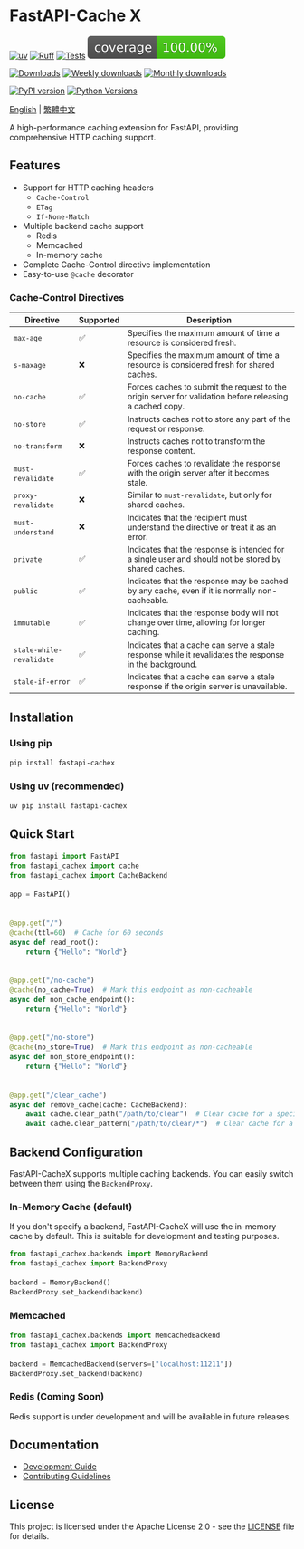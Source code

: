 # FastAPI-Cache X

[![uv](https://img.shields.io/endpoint?url=https://raw.githubusercontent.com/astral-sh/uv/main/assets/badge/v0.json)](https://github.com/astral-sh/uv)
[![Ruff](https://img.shields.io/endpoint?url=https://raw.githubusercontent.com/astral-sh/ruff/main/assets/badge/v2.json)](https://github.com/astral-sh/ruff)
[![Tests](https://github.com/allen0099/FastAPI-CacheX/actions/workflows/test.yml/badge.svg)](https://github.com/allen0099/FastAPI-CacheX/actions/workflows/test.yml)
[![Coverage Status](https://raw.githubusercontent.com/allen0099/FastAPI-CacheX/coverage-badge/coverage.svg)](https://github.com/allen0099/FastAPI-CacheX/actions/workflows/coverage.yml)

[![Downloads](https://static.pepy.tech/badge/fastapi-cachex)](https://pepy.tech/project/fastapi-cachex)
[![Weekly downloads](https://static.pepy.tech/badge/fastapi-cachex/week)](https://pepy.tech/project/fastapi-cachex)
[![Monthly downloads](https://static.pepy.tech/badge/fastapi-cachex/month)](https://pepy.tech/project/fastapi-cachex)

[![PyPI version](https://img.shields.io/pypi/v/fastapi-cachex.svg?logo=pypi&logoColor=gold&label=PyPI)](https://pypi.org/project/fastapi-cachex)
[![Python Versions](https://img.shields.io/pypi/pyversions/fastapi-cachex.svg?logo=python&label=Python&logoColor=gold)](https://pypi.org/project/fastapi-cachex/)

[English](README.md) | [繁體中文](docs/README.zh-TW.md)

A high-performance caching extension for FastAPI, providing comprehensive HTTP caching support.

## Features

- Support for HTTP caching headers
    - `Cache-Control`
    - `ETag`
    - `If-None-Match`
- Multiple backend cache support
    - Redis
    - Memcached
    - In-memory cache
- Complete Cache-Control directive implementation
- Easy-to-use `@cache` decorator

### Cache-Control Directives

| Directive                | Supported          | Description                                                                                             |
|--------------------------|--------------------|---------------------------------------------------------------------------------------------------------|
| `max-age`                | :white_check_mark: | Specifies the maximum amount of time a resource is considered fresh.                                    |
| `s-maxage`               | :x:                | Specifies the maximum amount of time a resource is considered fresh for shared caches.                  |
| `no-cache`               | :white_check_mark: | Forces caches to submit the request to the origin server for validation before releasing a cached copy. |
| `no-store`               | :white_check_mark: | Instructs caches not to store any part of the request or response.                                      |
| `no-transform`           | :x:                | Instructs caches not to transform the response content.                                                 |
| `must-revalidate`        | :white_check_mark: | Forces caches to revalidate the response with the origin server after it becomes stale.                 |
| `proxy-revalidate`       | :x:                | Similar to `must-revalidate`, but only for shared caches.                                               |
| `must-understand`        | :x:                | Indicates that the recipient must understand the directive or treat it as an error.                     |
| `private`                | :white_check_mark: | Indicates that the response is intended for a single user and should not be stored by shared caches.    |
| `public`                 | :white_check_mark: | Indicates that the response may be cached by any cache, even if it is normally non-cacheable.           |
| `immutable`              | :white_check_mark: | Indicates that the response body will not change over time, allowing for longer caching.                |
| `stale-while-revalidate` | :white_check_mark: | Indicates that a cache can serve a stale response while it revalidates the response in the background.  |
| `stale-if-error`         | :white_check_mark: | Indicates that a cache can serve a stale response if the origin server is unavailable.                  |

## Installation

### Using pip

```bash
pip install fastapi-cachex
```

### Using uv (recommended)

```bash
uv pip install fastapi-cachex
```

## Quick Start

```python
from fastapi import FastAPI
from fastapi_cachex import cache
from fastapi_cachex import CacheBackend

app = FastAPI()


@app.get("/")
@cache(ttl=60)  # Cache for 60 seconds
async def read_root():
    return {"Hello": "World"}


@app.get("/no-cache")
@cache(no_cache=True)  # Mark this endpoint as non-cacheable
async def non_cache_endpoint():
    return {"Hello": "World"}


@app.get("/no-store")
@cache(no_store=True)  # Mark this endpoint as non-cacheable
async def non_store_endpoint():
    return {"Hello": "World"}


@app.get("/clear_cache")
async def remove_cache(cache: CacheBackend):
    await cache.clear_path("/path/to/clear")  # Clear cache for a specific path
    await cache.clear_pattern("/path/to/clear/*")  # Clear cache for a specific pattern
```

## Backend Configuration

FastAPI-CacheX supports multiple caching backends. You can easily switch between them using the `BackendProxy`.

### In-Memory Cache (default)

If you don't specify a backend, FastAPI-CacheX will use the in-memory cache by default.
This is suitable for development and testing purposes.

```python
from fastapi_cachex.backends import MemoryBackend
from fastapi_cachex import BackendProxy

backend = MemoryBackend()
BackendProxy.set_backend(backend)
```

### Memcached

```python
from fastapi_cachex.backends import MemcachedBackend
from fastapi_cachex import BackendProxy

backend = MemcachedBackend(servers=["localhost:11211"])
BackendProxy.set_backend(backend)
```

### Redis (Coming Soon)

Redis support is under development and will be available in future releases.

## Documentation

- [Development Guide](docs/DEVELOPMENT.md)
- [Contributing Guidelines](docs/CONTRIBUTING.md)

## License

This project is licensed under the Apache License 2.0 - see the [LICENSE](LICENSE) file for details.

